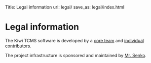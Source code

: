 Title: Legal information
url: legal/
save_as: legal/index.html

Legal information
=================

The Kiwi TCMS software is developed by a
[core team](https://github.com/orgs/kiwitcms/people) and
[individual contributors](https://github.com/kiwitcms/Kiwi/graphs/contributors).

The project infrastructure is sponsored and maintained by
[Mr. Senko](http://mrsenko.com/legal/).
